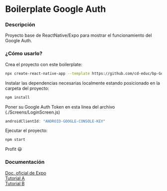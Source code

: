 # Boilerplate Google Auth

### Descripción

Proyecto base de ReactNative/Expo para mostrar el funcionamiento del Google Auth.

### ¿Cómo usarlo?

Crea el proyecto con este boilerplate:
```bash
npx create-react-native-app --template https://github.com/cd-educ/bp-GoogleAuth-RN
```

Instalar las dependencias necesarias localmente estando posicionado en la carpeta del proyecto:
```bash
npm install
```

Poner su Google Auth Token en esta linea del archivo (./Screens/LoginScreen.js)
```javascript
androidClientId: "ANDROID-GOOGLE-CONSOLE-KEY"
```

Ejecutar el proyecto:
```bash
npm start
```

Profit 😃

### Documentación

[Doc. oficial de Expo](https://docs.expo.io/versions/latest/sdk/google/)<br>
[Tutorial A](https://dev.to/harleypadua/google-authentication-with-expo-and-react-native-2l24)<br>
[Tutorial B](https://blog.expo.io/google-sign-in-with-react-native-and-expo-9cac6c392f0e)
